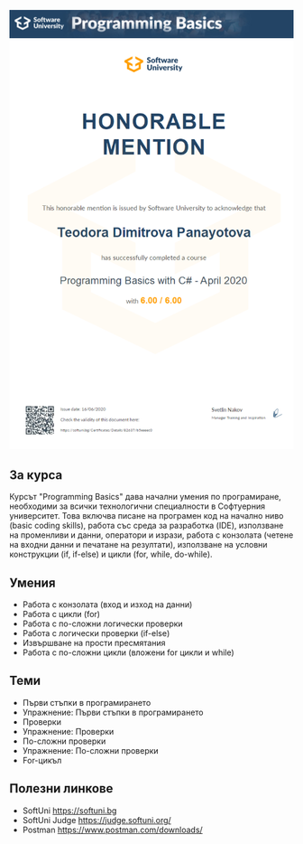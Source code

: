 ![Title of the course](https://github.com/PanayotovaT/SoftUni_CSharp_Programming_Basics/blob/main/_README/ProgrammingBasics.jpg)
![Honorable Mention](https://github.com/PanayotovaT/SoftUni_CSharp_Programming_Basics/blob/main/_README/Programming_Basics_With_C%23.jpg)
## За курса

Курсът "Programming Basics" дава начални умения по програмиране, необходими за всички технологични специалности в Софтуерния университет. Това включва писане на програмен код на начално ниво (basic coding skills), работа със среда за разработка (IDE), използване на променливи и данни, оператори и изрази, работа с конзолата (четене на входни данни и печатане на резултати), използване на условни конструкции (if, if-else) и цикли (for, while, do-while).

## Умения

- Работа с конзолата (вход и изход на данни)
- Работа с цикли (for)
- Работа с по-сложни логически проверки
- Работа с логически проверки (if-else)
- Извършване на прости пресмятания
- Работа с по-сложни цикли (вложени for цикли и while)

## Теми

- Първи стъпки в програмирането
- Упражнение: Първи стъпки в програмирането
- Проверки
- Упражнение: Проверки
- По-сложни проверки
- Упражнение: По-сложни проверки
- For-цикъл

## Полезни линкове

- SoftUni <https://softuni.bg>
- SoftUni Judge <https://judge.softuni.org/>
- Postman <https://www.postman.com/downloads/>
